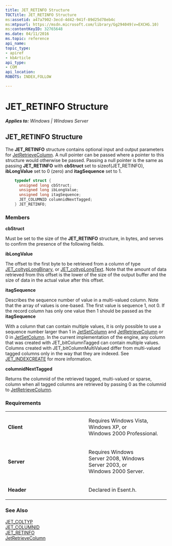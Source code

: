 ```yaml
---
title: JET_RETINFO Structure
TOCTitle: JET_RETINFO Structure
ms:assetid: a47a7902-3ecd-4d42-941f-89d25d78eb4c
ms:mtpsurl: https://msdn.microsoft.com/library/Gg294049(v=EXCHG.10)
ms:contentKeyID: 32765648
ms.date: 04/11/2016
ms.topic: reference
api_name: 
topic_type: 
- apiref
- kbArticle
api_type: 
- COM
api_location: 
ROBOTS: INDEX,FOLLOW

---
```


# JET_RETINFO Structure


_**Applies to:** Windows | Windows Server_

## JET_RETINFO Structure

The **JET_RETINFO** structure contains optional input and output parameters for [JetRetrieveColumn](gg269198\(v=exchg.10\).md). A null pointer can be passed where a pointer to this structure would otherwise be passed. Passing a null pointer is the same as passing **JET_RETINFO** with **cbStruct** set to sizeof(JET_RETINFO), **ibLongValue** set to 0 (zero) and **itagSequence** set to 1.

```cpp
    typedef struct {
      unsigned long cbStruct;
      unsigned long ibLongValue;
      unsigned long itagSequence;
      JET_COLUMNID columnidNextTagged;
    } JET_RETINFO;
```

### Members

**cbStruct**

Must be set to the size of the **JET_RETINFO** structure, in bytes, and serves to confirm the presence of the following fields.

**ibLongValue**

The offset to the first byte to be retrieved from a column of type [JET_coltypLongBinary](gg269213\(v=exchg.10\).md), or [JET_coltypLongText](gg269213\(v=exchg.10\).md). Note that the amount of data retrieved from this offset is the lower of the size of the output buffer and the size of data in the actual value after this offset.

**itagSequence**

Describes the sequence number of value in a multi-valued column. Note that the array of values is one-based. The first value is sequence 1, not 0. If the record column has only one value then 1 should be passed as the **itagSequence**

With a column that can contain multiple values, it is only possible to use a sequence number larger than 1 in [JetSetColumn](gg294137\(v=exchg.10\).md) and [JetRetrieveColumn](gg269198\(v=exchg.10\).md) or 0 in [JetSetColumn](gg294137\(v=exchg.10\).md). In the current implementation of the engine, any column that was created with JET_bitColumnTagged can contain multiple values. Columns created with JET_bitColumnMultiValued differ from multi-valued tagged columns only in the way that they are indexed. See [JET_INDEXCREATE](gg269186\(v=exchg.10\).md) for more information.

**columnidNextTagged**

Returns the columnid of the retrieved tagged, multi-valued or sparse, column when all tagged columns are retrieved by passing 0 as the columnid to [JetRetrieveColumn](gg269198\(v=exchg.10\).md).

### Requirements

<table>
<colgroup>
<col style="width: 50%" />
<col style="width: 50%" />
</colgroup>
<tbody>
<tr class="odd">
<td><p><strong>Client</strong></p></td>
<td><p>Requires Windows Vista, Windows XP, or Windows 2000 Professional.</p></td>
</tr>
<tr class="even">
<td><p><strong>Server</strong></p></td>
<td><p>Requires Windows Server 2008, Windows Server 2003, or Windows 2000 Server.</p></td>
</tr>
<tr class="odd">
<td><p><strong>Header</strong></p></td>
<td><p>Declared in Esent.h.</p></td>
</tr>
</tbody>
</table>


### See Also

[JET_COLTYP](gg269213\(v=exchg.10\).md)  
[JET_COLUMNID](gg294104\(v=exchg.10\).md)  
[JET_RETINFO](gg294049\(v=exchg.10\).md)  
[JetRetrieveColumn](gg269198\(v=exchg.10\).md)


